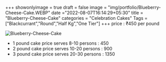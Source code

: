 +++
showonlyimage = true
draft = false
image = "img/portfolio/Blueberry-Cheese-Cake.WEBP"
date ="2022-08-07T16:14:29+05:30"
title = "Blueberry-Cheese-Cake"
categories = "Celebration Cakes"
Tags = ["Blackcurrant","Round","Half Kg","One Tier"]
+++
price : ₹450 per pound
<!--more-->
![Blueberry-Cheese-Cake](/img/portfolio/Blueberry-Cheese-Cake.WEBP)
* 1 pound cake price serves 8-10 persons : 450
* 2 pound cake price serves 10-20 persons : 900
* 3 pound cake price serves 20-30 persons : 1350
